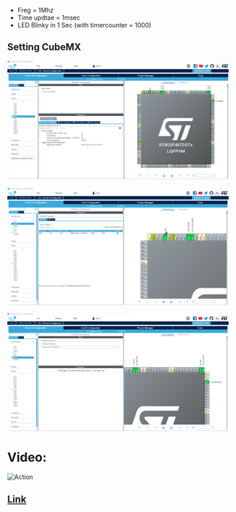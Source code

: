 - Freg = 1Mhz 
- Time updtae = 1msec
- LED Blinky in 1 Sec (with timercounter = 1000)

## Setting CubeMX
![Pic1](https://github.com/hamedsargoli/Example-STM32/blob/master/Timer/Basic/HALL/9(1)/GIF&PIC/Cubemx_1.png)

![Pic2](https://github.com/hamedsargoli/Example-STM32/blob/master/Timer/Basic/HALL/9(1)/GIF&PIC/Cubemx_2.png)

![Pic3](https://github.com/hamedsargoli/Example-STM32/blob/master/Timer/Basic/HALL/9(1)/GIF&PIC/Cubemx_3.png)

# Video:
![Action](https://github.com/hamedsargoli/Example-STM32/blob/master/Timer/Basic/Register/8/Gif/Action.gif)
## [Link](https://github.com/hamedsargoli/Example-STM32/blob/master/Timer/Basic/Register/8/Gif/Action.gif)

